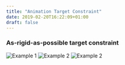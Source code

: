 ```yaml
---
title: "Animation Target Constraint"
date: 2019-02-20T16:22:09+01:00
draft: false
---
```








### As-rigid-as-possible target constraint  ###

![Example 1](/Images/SkyEngine/Kick_LaplacianEdit.gif)
![Example 2](/Images/SkyEngine/CrecentKick_LaplacianEdit.gif)
![Example 2](/Images/SkyEngine/Slap_LaplacianEdit.gif)




